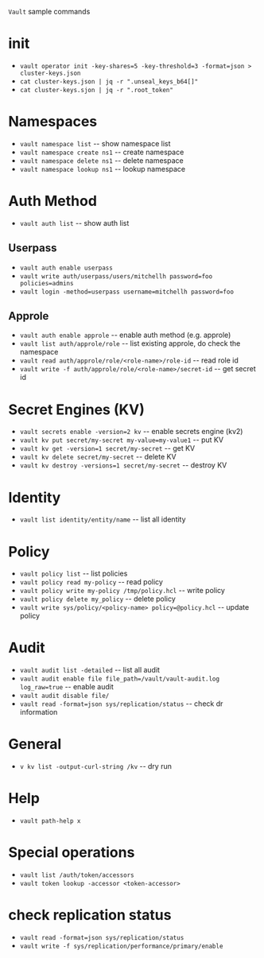 `Vault` sample commands

# init
- `vault operator init -key-shares=5 -key-threshold=3 -format=json > cluster-keys.json`
- `cat cluster-keys.json | jq -r ".unseal_keys_b64[]"`
- `cat cluster-keys.sjon | jq -r ".root_token"`

# Namespaces

- `vault namespace list`                 -- show namespace list
- `vault namespace create ns1`           -- create namespace
- `vault namespace delete ns1`           -- delete namespace
- `vault namespace lookup ns1`           -- lookup namespace

# Auth Method

- `vault auth list`                     -- show auth list

## Userpass

- `vault auth enable userpass`
- `vault write auth/userpass/users/mitchellh password=foo policies=admins`
- `vault login -method=userpass username=mitchellh password=foo`

## Approle

- `vault auth enable approle`           -- enable auth method (e.g. approle)
- `vault list auth/approle/role`        -- list existing approle, do check the namespace
- `vault read auth/approle/role/<role-name>/role-id` -- read role id
- `vault write -f auth/approle/role/<role-name>/secret-id`  -- get secret id

# Secret Engines (KV)

- `vault secrets enable -version=2 kv`                                  -- enable secrets engine (kv2)
- `vault kv put secret/my-secret my-value=my-value1`                    -- put KV
- `vault kv get -version=1 secret/my-secret`                            -- get KV
- `vault kv delete secret/my-secret`                                    -- delete KV
- `vault kv destroy -versions=1 secret/my-secret`                       -- destroy KV

# Identity 

- `vault list identity/entity/name`                                     -- list all identity


# Policy

- `vault policy list`                                                   -- list policies
- `vault policy read my-policy`                                         -- read policy
- `vault policy write my-policy /tmp/policy.hcl`                        -- write policy
- `vault policy delete my_policy`                                       -- delete policy
- `vault write sys/policy/<policy-name> policy=@policy.hcl`             -- update policy

# Audit

- `vault audit list -detailed`                                          -- list all audit
- `vault audit enable file file_path=/vault/vault-audit.log log_raw=true`            -- enable audit
- `vault audit disable file/`
- `vault read -format=json sys/replication/status`                      -- check dr information

# General

- `v kv list -output-curl-string /kv`                                   -- dry run


# Help
- `vault path-help x`


# Special operations
- `vault list /auth/token/accessors`
- `vault token lookup -accessor <token-accessor>`

# check replication status
- `vault read -format=json sys/replication/status`
- `vault write -f sys/replication/performance/primary/enable`


